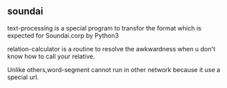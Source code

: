 ## soundai

text-processing is a special program to transfor the format which is expected for Soundai.corp by Python3

relation-calculator is a routine to resolve the awkwardness when u don't know how to call your relative.

Unlike others,word-segment cannot run in other network because it use a special url. 
